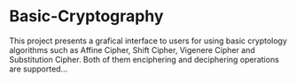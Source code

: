 # Basic-Cryptography
This project presents a grafical interface to users for using basic cryptology algorithms such as Affine Cipher, Shift Cipher, Vigenere Cipher and Substitution Cipher. Both of them enciphering and deciphering operations are supported...
